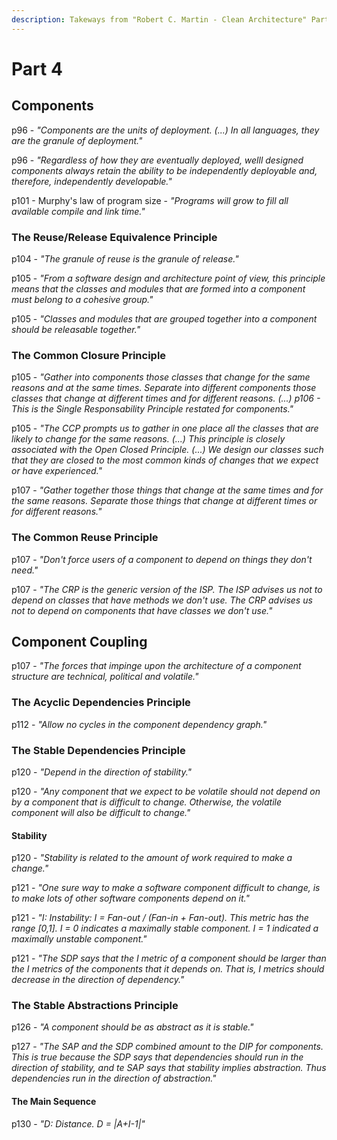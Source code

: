 ```yaml
---
description: Takeways from "Robert C. Martin - Clean Architecture" Part 4
---
```


# Part 4

## Components

p96 - _"Components are the units of deployment. \(...\) In all languages, they are the granule of deployment."_

p96 - _"Regardless of how they are eventually deployed, welll designed components always retain the ability to be independently deployable and, therefore, independently developable."_

p101 - Murphy's law of program size - _"Programs will grow to fill all available compile and link time."_

### The Reuse/Release Equivalence Principle

p104 - _"The granule of reuse is the granule of release."_

p105 - _"From a software design and architecture point of view, this principle means that the classes and modules that are formed into a component must belong to a cohesive group."_

p105 - _"Classes and modules that are grouped together into a component should be releasable together."_

### The Common Closure Principle

p105 - _"Gather into components those classes that change for the same reasons and at the same times. Separate into different components those classes that change at different times and for different reasons. \(...\) p106 - This is the Single Responsability Principle restated for components."_

p105 - _"The CCP prompts us to gather in one place all the classes that are likely to change for the same reasons. \(...\) This principle is closely associated with the Open Closed Principle. \(...\) We design our classes such that they are closed to the most common kinds of changes that we expect or have experienced."_

p107 - _"Gather together those things that change at the same times and for the same reasons. Separate those things that change at different times or for different reasons."_

### The Common Reuse Principle

p107 - _"Don't force users of a component to depend on things they don't need."_

p107 - _"The CRP is the generic version of the ISP. The ISP advises us not to depend on classes that have methods we don't use. The CRP advises us not to depend on components that have classes we don't use."_

## Component Coupling

p107 - _"The forces that impinge upon the architecture of a component structure are technical, political and volatile."_

### The Acyclic Dependencies Principle

p112 - _"Allow no cycles in the component dependency graph."_

### The Stable Dependencies Principle

p120 - _"Depend in the direction of stability."_

p120 - _"Any component that we expect to be volatile should not depend on by a component that is difficult to change. Otherwise, the volatile component will also be difficult to change."_

#### Stability

p120 - _"Stability is related to the amount of work required to make a change."_

p121 - _"One sure way to make a software component difficult to change, is to make lots of other software components depend on it."_

p121 - _"I: Instability: I = Fan-out / \(Fan-in + Fan-out\). This metric has the range \[0,1\]. I = 0 indicates a maximally stable component. I = 1 indicated a maximally unstable component."_

p121 - _"The SDP says that the I metric of a component should be larger than the I metrics of the components that it depends on. That is, I metrics should decrease in the direction of dependency."_

### The Stable Abstractions Principle

p126 - _"A component should be as abstract as it is stable."_

p127 - _"The SAP and the SDP combined amount to the DIP for components. This is true because the SDP says that dependencies should run in the direction of stability, and te SAP says that stability implies abstraction. Thus dependencies run in the direction of abstraction."_

#### The Main Sequence

p130 - _"D: Distance. D = \|A+I-1\|"_

